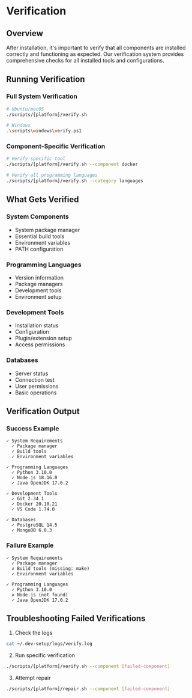 # Verification

## Overview

After installation, it's important to verify that all components are installed correctly and functioning as expected. Our verification system provides comprehensive checks for all installed tools and configurations.

## Running Verification

### Full System Verification
```bash
# Ubuntu/macOS
./scripts/[platform]/verify.sh

# Windows
.\scripts\windows\verify.ps1
```

### Component-Specific Verification
```bash
# Verify specific tool
./scripts/[platform]/verify.sh --component docker

# Verify all programming languages
./scripts/[platform]/verify.sh --category languages
```

## What Gets Verified

### System Components
- System package manager
- Essential build tools
- Environment variables
- PATH configuration

### Programming Languages
- Version information
- Package managers
- Development tools
- Environment setup

### Development Tools
- Installation status
- Configuration
- Plugin/extension setup
- Access permissions

### Databases
- Server status
- Connection test
- User permissions
- Basic operations

## Verification Output

### Success Example
```
✓ System Requirements
  ✓ Package manager
  ✓ Build tools
  ✓ Environment variables

✓ Programming Languages
  ✓ Python 3.10.0
  ✓ Node.js 18.16.0
  ✓ Java OpenJDK 17.0.2

✓ Development Tools
  ✓ Git 2.34.1
  ✓ Docker 20.10.21
  ✓ VS Code 1.74.0

✓ Databases
  ✓ PostgreSQL 14.5
  ✓ MongoDB 6.0.3
```

### Failure Example
```
✓ System Requirements
  ✓ Package manager
  ✗ Build tools (missing: make)
  ✓ Environment variables

✓ Programming Languages
  ✓ Python 3.10.0
  ✗ Node.js (not found)
  ✓ Java OpenJDK 17.0.2
```

## Troubleshooting Failed Verifications

1. Check the logs
```bash
cat ~/.dev-setup/logs/verify.log
```

2. Run specific verification
```bash
./scripts/[platform]/verify.sh --component [failed-component]
```

3. Attempt repair
```bash
./scripts/[platform]/repair.sh --component [failed-component]
```